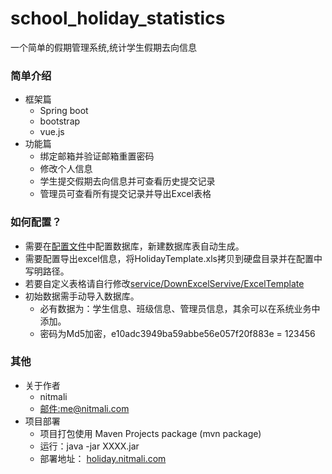 # school_holiday_statistics
一个简单的假期管理系统,统计学生假期去向信息

### 简单介绍
* 框架篇
    * Spring boot
    * bootstrap
    * vue.js
* 功能篇
    * 绑定邮箱并验证邮箱重置密码
    * 修改个人信息
    * 学生提交假期去向信息并可查看历史提交记录
    * 管理员可查看所有提交记录并导出Excel表格

### 如何配置？
* 需要在[配置文件](src/main/resources/config/application.properties)中配置数据库，新建数据库表自动生成。
* 需要配置导出excel信息，将HolidayTemplate.xls拷贝到硬盘目录并在配置中写明路径。
* 若要自定义表格请自行修改[service/DownExcelServive/ExcelTemplate](src/main/java/com/holidaystatistics/service/DownExcelService/ExcelTemplate.java)
* 初始数据需手动导入数据库。
    * 必有数据为：学生信息、班级信息、管理员信息，其余可以在系统业务中添加。
    * 密码为Md5加密，e10adc3949ba59abbe56e057f20f883e = 123456


### 其他
* 关于作者
    * nitmali
    * [邮件:me@nitmali.com](me@nitmali.com)
* 项目部署
    * 项目打包使用 Maven Projects package (mvn package)
    * 运行：java -jar XXXX.jar
    * 部署地址： [holiday.nitmali.com](holiday.nitmali.com)
    

